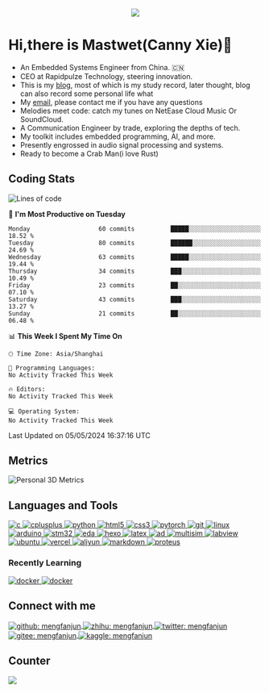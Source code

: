 
<h3 align="center">
  <a href="https://git.io/typing-svg">
    <!--     <img src="https://readme-typing-svg.herokuapp.com/?lines=大,+家好!;这+是+大湿....;很+高兴+见+到你!&center=true&size=30"> -->
    <img
      src="https://readme-typing-svg.herokuapp.com?font=Charis+SIL&size=30&duration=3000&color=1AACF7&center=true&vCenter=true&lines=Hello%2C+There!;This+is+Mastwet!;Nice+to+meet+you!">
  </a>
  </h1>



# Hi,there is Mastwet(Canny Xie)👋
- An Embedded Systems Engineer from China. 🇨🇳
- CEO at Rapidpulze Technology, steering innovation.
- This is my [blog]([https://www.cnblogs.com/bigtwetwet](https://www.cnblogs.com/bigtwetwet)), most of which is my study record, later thought, blog can also record some personal life what
- My [email](mastwet@foxmail.com), please contact me if you have any questions
- Melodies meet code: catch my tunes on NetEase Cloud Music Or SoundCloud.
- A Communication Engineer by trade, exploring the depths of tech.
- My toolkit includes embedded programming, AI, and more.
- Presently engrossed in audio signal processing and systems.
- Ready to become a Crab Man(i love Rust)




 




<!--
<a href="https://www.cnblogs.com/bigtwetwet" target="_blank" rel="noopener noreferrer"><img src="https://img.shields.io/static/v1?label=mfjblog.top&message=MyBlog&color=gray&labelColor=2C68C3&style=for-the-badge&logo=MicroSoftOneDrive&logoColor=white" alt="GitHub" /></a>




<a href="https://mastwet.github.io/">
  <img align="center" src="https://github-profile-trophy.vercel.app/?username=MengFanjun020906&row=1&column=4"/>
</a>


<a href="https://mastwet.github.io/">
  <img align="center" src="https://github-readme-stats.vercel.app/api?username=MengFanjun020906&hide=contribs"/>
</a>

-->

<h2 align="left">Coding Stats</h2>

<!--START_SECTION:waka-->

![Lines of code](https://img.shields.io/badge/i%20DONT%20CARE%20WHAT%27IHAD%20Written-1.8%20million%20lines%20of%20junk-blue)

📅 **I'm Most Productive on Tuesday** 

```text
Monday                   60 commits          █████░░░░░░░░░░░░░░░░░░░░   18.52 % 
Tuesday                  80 commits          ██████░░░░░░░░░░░░░░░░░░░   24.69 % 
Wednesday                63 commits          █████░░░░░░░░░░░░░░░░░░░░   19.44 % 
Thursday                 34 commits          ███░░░░░░░░░░░░░░░░░░░░░░   10.49 % 
Friday                   23 commits          ██░░░░░░░░░░░░░░░░░░░░░░░   07.10 % 
Saturday                 43 commits          ███░░░░░░░░░░░░░░░░░░░░░░   13.27 % 
Sunday                   21 commits          ██░░░░░░░░░░░░░░░░░░░░░░░   06.48 % 
```


📊 **This Week I Spent My Time On** 

```text
🕑︎ Time Zone: Asia/Shanghai

💬 Programming Languages: 
No Activity Tracked This Week

🔥 Editors: 
No Activity Tracked This Week

💻 Operating System: 
No Activity Tracked This Week
```


 Last Updated on 05/05/2024 16:37:16 UTC
<!--END_SECTION:waka-->
<h2 align="left">Metrics</h2>

![Personal 3D Metrics](./profile-3d-contrib/profile-season-animate.svg)


<h2 align="left">Languages and Tools</h2>

<p align="left">
  <a href="https://www.cprogramming.com/" target="_blank" rel="noreferrer">
    <img
      src="https://img.shields.io/badge/C-00599C?style=for-the-badge&logo=c&logoColor=white"
      alt="c"
    />
  </a>
  <a href="https://www.w3schools.com/cpp/" target="_blank" rel="noreferrer">
    <img
      src="https://img.shields.io/badge/C%2B%2B-00599C?style=for-the-badge&logo=c%2B%2B&logoColor=white"
      alt="cplusplus"
    />
  </a>
<a href="https://www.python.org" target="_blank" rel="noreferrer">
    <img
      src="https://img.shields.io/badge/Python-FFD43B?style=for-the-badge&logo=python&logoColor=blue"
      alt="python"
    />
  </a>
  <a href="https://www.w3.org/html/" target="_blank" rel="noreferrer">
    <img
      src="https://img.shields.io/badge/HTML5-E34F26?style=for-the-badge&logo=html5&logoColor=white"
      alt="html5"
    />
  </a>
  <a href="https://www.w3schools.com/css/" target="_blank" rel="noreferrer">
    <img
      src="https://img.shields.io/badge/CSS3-1572B6?style=for-the-badge&logo=css3&logoColor=white"
      alt="css3"
    />
      <a href="https://pytorch.org/" target="_blank" rel="noreferrer">
    <img
      src="https://img.shields.io/badge/pytorch-EE4C2C?style=for-the-badge&logo=pytorch&logoColor=white"
      alt="pytorch"
    />
  </a>
    <a href="https://git-scm.com/" target="_blank" rel="noreferrer">
    <img src="https://img.shields.io/badge/GIT-E44C30?style=for-the-badge&logo=git&logoColor=white" alt="git" />
  </a>
   <a href="https://zh.wikipedia.org/zh-tw/Linux" target="_blank" rel="noreferrer">
    <img
      src="https://img.shields.io/badge/Linux-FCC624?style=for-the-badge&logo=linux&logoColor=black"
      alt="linux"
    />
  </a> 
   <a href="https://www.arduino.cc/" target="_blank" rel="noreferrer">
    <img
      src="https://img.shields.io/badge/Arduino-00878F?style=for-the-badge&logo=Arduino&logoColor=white"
      alt="arduino"
    />
  </a> 
     <a href="https://www.st.com/en/microcontrollers-microprocessors/stm32-32-bit-arm-cortex-mcus.html" target="_blank" rel="noreferrer">
    <img
      src="https://img.shields.io/badge/STM32-03234B?style=for-the-badge&logo=stmicroelectronics&logoColor=white"
      alt="stm32"
    />
  </a> 
       <a href="https://lceda.cn/" target="_blank" rel="noreferrer">
    <img
      src="https://img.shields.io/badge/ICEDA-1765F6?style=for-the-badge&logo=easyeda&logoColor=white"
      alt="eda"
    />
  </a> 
         <a href="https://hexo.io/zh-cn/index.html/" target="_blank" rel="noreferrer">
    <img
      src="https://img.shields.io/badge/Hexo-0E83CD?style=for-the-badge&logo=Hexo&logoColor=white"
      alt="hexo"
    />
  </a> 
           <a href="https://www.latex-project.org/" target="_blank" rel="noreferrer">
    <img
      src="https://img.shields.io/badge/Latex-008080?style=for-the-badge&logo=Latex&logoColor=white"
      alt="latex"
    />
  </a> 
             <a href="https://www.altium.com/altium-designer" target="_blank" rel="noreferrer">
    <img
      src="https://img.shields.io/badge/Atiumdesigner-A5915F?style=for-the-badge&logo=altiumdesigner&logoColor=white"
      alt="ad"
    />
  </a> 
               <a href="https://www.ni.com/en/support/downloads/software-products/download.multisim.htm" target="_blank" rel="noreferrer">
    <img
      src="https://img.shields.io/badge/Multisim-57B685?style=for-the-badge&logo=multisim&logoColor=white"
      alt="multisim"
    />
  </a> 
                 <a href="https://www.ni.com/en-us/shop/labview.html" target="_blank" rel="noreferrer">
    <img
      src="https://img.shields.io/badge/Labview-FFDB00?style=for-the-badge&logo=labview&logoColor=black"
      alt="labview"
    />
  </a> 
                 <a href="https://ubuntu.com/download" target="_blank" rel="noreferrer">
    <img
      src="https://img.shields.io/badge/Ubuntu-E95420?style=for-the-badge&logo=ubuntu&logoColor=black"
      alt="ubuntu"
    />
  </a> 
                   <a href="https://vercel.com/" target="_blank" rel="noreferrer">
    <img
      src="https://img.shields.io/badge/vercel-000000?style=for-the-badge&logo=vercel&logoColor=white"
      alt="vercel"
    />
  </a> 
                   <a href="https://cn.aliyun.com/" target="_blank" rel="noreferrer">
    <img
      src="https://img.shields.io/badge/alibabacloud-FF6A00?style=for-the-badge&logo=alibabacloud&logoColor=white"
      alt="aliyun"
    />
  </a> 
                       <a href="https://www.markdownguide.org/" target="_blank" rel="noreferrer">
    <img
      src="https://img.shields.io/badge/markdown-000000?style=for-the-badge&logo=markdown&logoColor=white"
      alt="markdown"
    />
  </a> 
                         <a href="https://www.labcenter.com/" target="_blank" rel="noreferrer">
    <img
      src="https://img.shields.io/badge/proteus-1C79B3?style=for-the-badge&logo=proteus&logoColor=white"
      alt="proteus"
    />
  </a> 
    
  <h3 align="left">Recently Learning</h3>
     <a href="https://www.docker.com" target="_blank" rel="noreferrer">
    <img
      src="https://img.shields.io/badge/Docker-2CA5E0?style=for-the-badge&logo=docker&logoColor=white"
      alt="docker"
    />
  </a>
       <a href="https://opencv.org/" target="_blank" rel="noreferrer">
    <img
      src="https://img.shields.io/badge/opencv-5C3EE8?style=for-the-badge&logo=opencv&logoColor=white"
      alt="docker"
    />
  </a>
  



<!-- Connect with me -->
<h2 align="left">Connect with me</h2>
<p align="left">
  <a href="https://github.com/Mengfanjun020906"
    target="blank"><img align="center"
      src="https://img.shields.io/badge/GitHub-100000?style=for-the-badge&logo=github&logoColor=white"
      alt="github: mengfanjun"/>
      <a href="https://www.zhihu.com/people/bu-shi-hen-sha-31"
    target="blank"><img align="center"
      src="https://img.shields.io/badge/zhihu-0084FF?style=for-the-badge&logo=zhihu&logoColor=white"
      alt="zhihu: mengfanjun"/>
              <a href="https://twitter.com/Solitude63420"
    target="blank"><img align="center"
      src="https://img.shields.io/badge/x-000000?style=for-the-badge&logo=x&logoColor=white"
      alt="twitter: mengfanjun"/>
  </a>
                <a href="https://gitee.com/meng-fanjun-123"
    target="blank"><img align="center"
      src="https://img.shields.io/badge/gitee-C71D23?style=for-the-badge&logo=gitee&logoColor=white"
      alt="gitee: mengfanjun"/>
  </a>
                  <a href="https://www.kaggle.com/funjunmeng"
    target="blank"><img align="center"
      src="https://img.shields.io/badge/kaggle-20BEFF?style=for-the-badge&logo=kaggle&logoColor=white"
      alt="kaggle: mengfanjun"/>
  </a>

  <h2 align="left">Counter</h2>
<a href="https://github.com/antonkomarev/github-profile-views-counter">
  <img src="https://komarev.com/ghpvc/?username=Mengfanjun020906&style=for-the-badge" />
</a>
